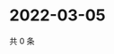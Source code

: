 # 2022-03-05

共 0 条

<!-- BEGIN WEIBO -->
<!-- 最后更新时间 Sat Mar 05 2022 11:15:14 GMT+0800 (China Standard Time) -->

<!-- END WEIBO -->
